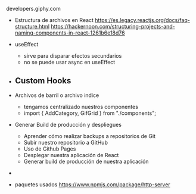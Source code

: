 developers.giphy.com

* Estructura de archivos en React
https://es.legacy.reactjs.org/docs/faq-structure.html
https://hackernoon.com/structuring-projects-and-naming-components-in-react-1261b6e18d76

* useEffect
    - sirve para disparar efectos secundarios
    - no se puede usar async en useEffect
* Custom Hooks
    - 
* Archivos de barril o archivo indice
    - tengamos centralizado nuestros componentes
    - import { AddCategory, GifGrid } from "./components";
  
* Generar Build de producción y despliegues
  - Aprender cómo realizar backups a repositorios de Git
  - Subir nuestro repositorio a GitHub
  - Uso de Github Pages
  - Desplegar nuestra aplicación de React
  - Generar build de producción de nuestra aplicación
- 
* paquetes usados
https://www.npmjs.com/package/http-server